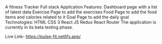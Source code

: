A fitness Tracker Full stack Application
Features: 
Dashboard page with a list of latest data
Exercise Page to add the exercises
Food Page to add the food items and calories related to it
Goal Page to add the daily goal
Technologies: 
HTML
CSS 3
React JS
Redux
React Router
The application is currently in its beta testing phase. 

Live Link- https://pulse-fit.netlify.app/
